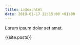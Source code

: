 ```yaml
---
title: index.html
date: 2019-01-17 22:15:00 +01:00
---
```


Lorum ipsum dolor set amet.

{{site.posts}}